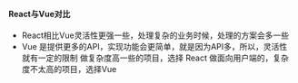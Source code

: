 #### React与Vue对比
* React相比Vue灵活性更强一些，处理复杂的业务时候，处理的方案会多一些
* Vue 是提供更多的API，实现功能会更简单，就是因为API多，所以，灵活性就有一定的限制
做复杂度高一些的项目，选择 React
做面向用户端的，复杂度不太高的项目，选择Vue
